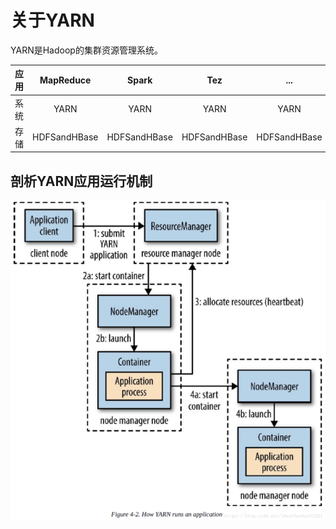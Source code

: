 # 关于YARN
YARN是Hadoop的集群资源管理系统。  

| 应用 | MapReduce | Spark | Tez | ... |
| :---: | :---: |:---: | :---: | :---: |
| 系统 | YARN | YARN | YARN | YARN |
| 存储 | HDFSandHBase | HDFSandHBase | HDFSandHBase | HDFSandHBase |
## 剖析YARN应用运行机制
![YARN](YARN.png)
 
